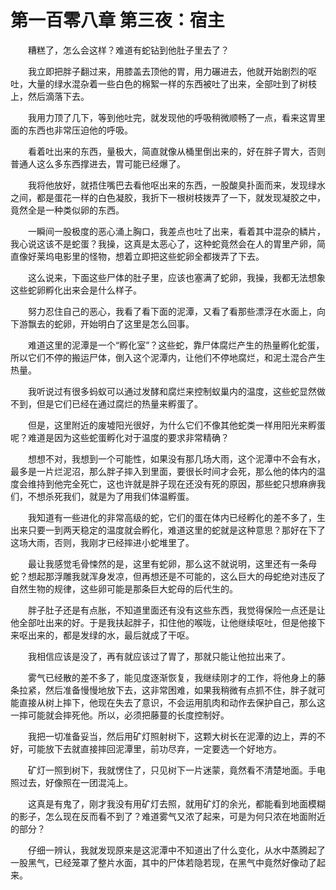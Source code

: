 # 第一百零八章 第三夜：宿主


　　糟糕了，怎么会这样？难道有蛇钻到他肚子里去了？

　　我立即把胖子翻过来，用膝盖去顶他的胃，用力碾进去，他就开始剧烈的呕吐，大量的绿水混杂着一些白色的棉絮一样的东西被吐了出来，全部吐到了树枝上，然后滴落下去。

　　我用力顶了几下，等到他吐完，就发现他的呼吸稍微顺畅了一点，看来这胃里面的东西也非常压迫他的呼吸。

　　看着吐出来的东西，量极大，简直就像从桶里倒出来的，好在胖子胃大，否则普通人这么多东西撑进去，胃可能已经爆了。

　　我将他放好，就捂住嘴巴去看他呕出来的东西，一股酸臭扑面而来，发现绿水之间，都是蛋花一样的白色凝胶，我折下一根树枝拨弄了一下，就发现凝胶之中，竟然全是一种类似卵的东西。

　　一瞬间一股极度的恶心涌上胸口，我差点也吐了出来，看着其中混杂的鳞片，我心说这该不是蛇蛋？我操，这真是太恶心了，这种蛇竟然会在人的胃里产卵，简直像好莱坞电影里的怪物，想着立即把这些蛇卵全都拨弄了下去。

　　这么说来，下面这些尸体的肚子里，应该也塞满了蛇卵，我操，我都无法想象这些蛇卵孵化出来会是什么样子。

　　努力忍住自己的恶心，我看了看下面的泥潭，又看了看那些漂浮在水面上，向下游飘去的蛇卵，开始明白了这里是怎么回事。

　　难道这里的泥潭是一个“孵化室”？这些蛇，靠尸体腐烂产生的热量孵化蛇蛋，所以它们不停的搬运尸体，倒入这个泥潭内，让他们不停地腐烂，和泥土混合产生热量。

　　我听说过有很多蚂蚁可以通过发酵和腐烂来控制蚁巢内的温度，这些蛇显然做不到，但是它们已经在通过腐烂的热量来孵蛋了。

　　但是，这里附近的废墟阳光很好，为什么它们不像其他蛇类一样用阳光来孵蛋呢？难道是因为这些蛇蛋孵化对于温度的要求非常精确？

　　想想不对，我想到一个可能性，如果没有那几场大雨，这个泥潭中不会有水，最多是一片烂泥沼，那么胖子摔入到里面，要很长时间才会死，那么他的体内的温度会维持到他完全死亡，这也许就是胖子现在还没有死的原因，那些蛇只想麻痹我们，不想杀死我们，就是为了用我们体温孵蛋。

　　我知道有一些进化的非常高级的蛇，它们的蛋在体内已经孵化的差不多了，生出来只要一到两天稳定的温度就会孵化，难道这里的蛇就是这种意思？那好在下了这场大雨，否则，我刚才已经摔进小蛇堆里了。

　　最让我感觉毛骨悚然的是，这里有蛇卵，那么这不就说明，这里还有一条母蛇？想起那浮雕我就浑身发凉，但再想还是不可能的，这么巨大的母蛇绝对违反了自然生物的规律，这些卵可能是那条巨大蛇母的后代生的。

　　胖子肚子还是有点胀，不知道里面还有没有这些东西，我觉得保险一点还是让他全部吐出来的好。于是我扶起胖子，扣住他的喉咙，让他继续呕吐，但是他接下来呕出来的，都是发绿的水，最后就成了干呕。

　　我相信应该是没了，再有就应该过了胃了，那就只能让他拉出来了。

　　雾气已经散的差不多了，能见度逐渐恢复，我继续刚才的工作，将他身上的藤条拉紧，然后准备慢慢地放下去，这非常困难，如果我稍微有点抓不住，胖子就可能直接从树上摔下，他现在失去了意识，不会运用肌肉和动作去保护自己，那么这一摔可能就会摔死他。所以，必须把藤蔓的长度控制好。

　　我把一切准备妥当，然后用矿灯照射树下，这颗大树长在泥潭的边上，弄的不好，可能放下去就直接摔回泥潭里，前功尽弃，一定要选一个好地方。

　　矿灯一照到树下，我就愣住了，只见树下一片迷蒙，竟然看不清楚地面。手电照过去，好像照在一团混沌上。

　　这真是有鬼了，刚才我没有用矿灯去照，就用矿灯的余光，都能看到地面模糊的影子，怎么现在反而看不到了？难道雾气又浓了起来，可是为何只浓在地面附近的部分？

　　仔细一辨认，我就发现原来是这泥潭中不知道出了什么变化，从水中蒸腾起了一股黑气，已经笼罩了整片水面，其中的尸体若隐若现，在黑气中竟然好像动了起来。

